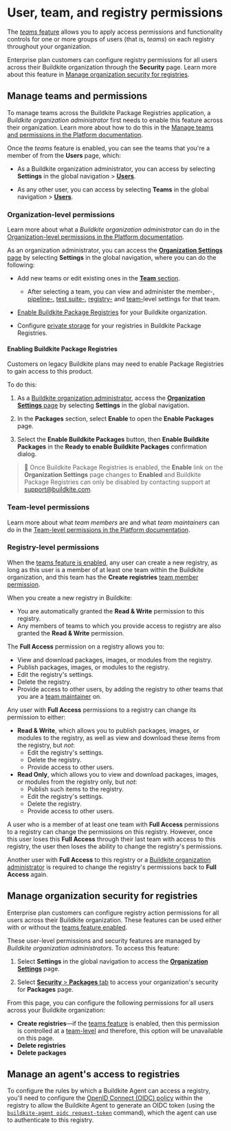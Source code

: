 # User, team, and registry permissions

The [_teams_ feature](#manage-teams-and-permissions) allows you to apply access permissions and functionality controls for one or more groups of users (that is, _teams_) on each registry throughout your organization.

Enterprise plan customers can configure registry permissions for all users across their Buildkite organization through the **Security** page. Learn more about this feature in [Manage organization security for registries](#manage-organization-security-for-registries).

## Manage teams and permissions

To manage teams across the Buildkite Package Registries application, a _Buildkite organization administrator_ first needs to enable this feature across their organization. Learn more about how to do this in the [Manage teams and permissions in the Platform documentation](/docs/platform/team-management/permissions#manage-teams-and-permissions).

Once the _teams_ feature is enabled, you can see the teams that you're a member of from the **Users** page, which:

- As a Buildkite organization administrator, you can access by selecting **Settings** in the global navigation > [**Users**](https://buildkite.com/organizations/~/users/).

- As any other user, you can access by selecting **Teams** in the global navigation > [**Users**](https://buildkite.com/organizations/~/users/).

### Organization-level permissions

Learn more about what a _Buildkite organization administrator_ can do in the [Organization-level permissions in the Platform documentation](/docs/platform/team-management/permissions#manage-teams-and-permissions-organization-level-permissions).

As an organization administrator, you can access the [**Organization Settings** page](https://buildkite.com/organizations/~/settings) by selecting **Settings** in the global navigation, where you can do the following:

- Add new teams or edit existing ones in the [**Team** section](https://buildkite.com/organizations/~/teams).

    * After selecting a team, you can view and administer the member-, [pipeline-](/docs/pipelines/security/permissions#manage-teams-and-permissions-pipeline-level-permissions), [test suite-](/docs/test-engine/permissions#manage-teams-and-permissions-test-suite-level-permissions), [registry-](#manage-teams-and-permissions-registry-level-permissions) and [team-](/docs/platform/team-management/permissions#manage-teams-and-permissions-team-level-permissions)level settings for that team.

- [Enable Buildkite Package Registries](#enabling-buildkite-packages) for your Buildkite organization.

- Configure [private storage](/docs/package-registries/registries/private-storage-link) for your registries in Buildkite Package Registries.

<h4 id="enabling-buildkite-packages">Enabling Buildkite Package Registries</h4>

Customers on legacy Buildkite plans may need to enable Package Registries to gain access to this product.

To do this:

1. As a [Buildkite organization administrator](#manage-teams-and-permissions-organization-level-permissions), access the [**Organization Settings** page](https://buildkite.com/organizations/~/settings) by selecting **Settings** in the global navigation.

1. In the **Packages** section, select **Enable** to open the **Enable Packages** page.

1. Select the **Enable Buildkite Packages** button, then **Enable Buildkite Packages** in the **Ready to enable Buildkite Packages** confirmation dialog.

> 📘
> Once Buildkite Package Registries is enabled, the **Enable** link on the **Organization Settings** page changes to **Enabled** and Buildkite Package Registries can only be disabled by contacting support at support@buildkite.com.

### Team-level permissions

Learn more about what _team members_ are and what _team maintainers_ can do in the [Team-level permissions in the Platform documentation](/docs/platform/team-management/permissions#manage-teams-and-permissions-team-level-permissions).

### Registry-level permissions

When the [teams feature is enabled](#manage-teams-and-permissions), any user can create a new registry, as long as this user is a member of at least one team within the Buildkite organization, and this team has the **Create registries** [team member permission](/docs/platform/team-management/permissions#manage-teams-and-permissions-team-level-permissions).

When you create a new registry in Buildkite:

- You are automatically granted the **Read & Write** permission to this registry.
- Any members of teams to which you provide access to registry are also granted the **Read & Write** permission.

The **Full Access** permission on a registry allows you to:

- View and download packages, images, or modules from the registry.
- Publish packages, images, or modules to the registry.
- Edit the registry's settings.
- Delete the registry.
- Provide access to other users, by adding the registry to other teams that you are a [team maintainer](#manage-teams-and-permissions-team-level-permissions) on.

Any user with **Full Access** permissions to a registry can change its permission to either:

- **Read & Write**, which allows you to publish packages, images, or modules to the registry, as well as view and download these items from the registry, but _not_:
    * Edit the registry's settings.
    * Delete the registry.
    * Provide access to other users.
- **Read Only**, which allows you to view and download packages, images, or modules from the registry only, but _not_:
    * Publish such items to the registry.
    * Edit the registry's settings.
    * Delete the registry.
    * Provide access to other users.

A user who is a member of at least one team with **Full Access** permissions to a registry can change the permissions on this registry. However, once this user loses this **Full Access** through their last team with access to this registry, the user then loses the ability to change the registry's permissions.

Another user with **Full Access** to this registry or a [Buildkite organization administrator](#manage-teams-and-permissions-organization-level-permissions) is required to change the registry's permissions back to **Full Access** again.

## Manage organization security for registries

Enterprise plan customers can configure registry action permissions for all users across their Buildkite organization. These features can be used either with or without the [teams feature enabled](#manage-teams-and-permissions).

These user-level permissions and security features are managed by _Buildkite organization administrators_. To access this feature:

1. Select **Settings** in the global navigation to access the [**Organization Settings**](https://buildkite.com/organizations/~/settings) page.

1. Select [**Security** > **Packages** tab](https://buildkite.com/organizations/~/security/packages) to access your organization's security for **Packages** page.

From this page, you can configure the following permissions for all users across your Buildkite organization:

- **Create registries**—if the [teams feature](#manage-teams-and-permissions) is enabled, then this permission is controlled at a [team-level](#manage-teams-and-permissions-team-level-permissions) and therefore, this option will be unavailable on this page.
- **Delete registries**
- **Delete packages**

## Manage an agent's access to registries

To configure the rules by which a Buildkite Agent can access a registry, you'll need to configure the [OpenID Connect (OIDC) policy](/docs/package-registries/security/oidc) within the registry to allow the Buildkite Agent to generate an OIDC token (using the [`buildkite-agent oidc request-token`](/docs/agent/v3/cli-oidc#request-oidc-token) command), which the agent can use to authenticate to this registry.

